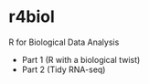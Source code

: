 # r4biol
R for Biological Data Analysis

- Part 1 (R with a biological twist)
- Part 2 (Tidy RNA-seq)
